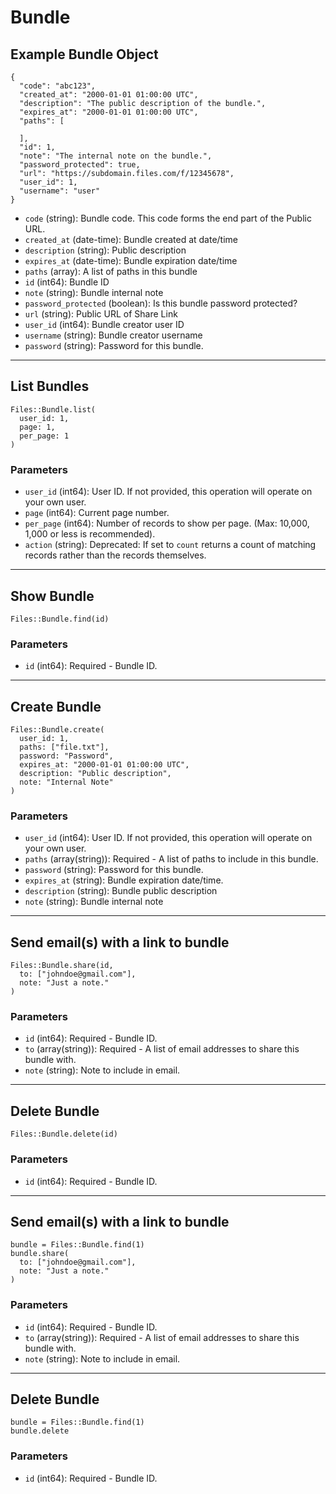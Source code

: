 # Bundle

## Example Bundle Object

```
{
  "code": "abc123",
  "created_at": "2000-01-01 01:00:00 UTC",
  "description": "The public description of the bundle.",
  "expires_at": "2000-01-01 01:00:00 UTC",
  "paths": [

  ],
  "id": 1,
  "note": "The internal note on the bundle.",
  "password_protected": true,
  "url": "https://subdomain.files.com/f/12345678",
  "user_id": 1,
  "username": "user"
}
```

* `code` (string): Bundle code.  This code forms the end part of the Public URL.
* `created_at` (date-time): Bundle created at date/time
* `description` (string): Public description
* `expires_at` (date-time): Bundle expiration date/time
* `paths` (array): A list of paths in this bundle
* `id` (int64): Bundle ID
* `note` (string): Bundle internal note
* `password_protected` (boolean): Is this bundle password protected?
* `url` (string): Public URL of Share Link
* `user_id` (int64): Bundle creator user ID
* `username` (string): Bundle creator username
* `password` (string): Password for this bundle.


---

## List Bundles

```
Files::Bundle.list(
  user_id: 1, 
  page: 1, 
  per_page: 1
)
```

### Parameters

* `user_id` (int64): User ID. If not provided, this operation will operate on your own user.
* `page` (int64): Current page number.
* `per_page` (int64): Number of records to show per page.  (Max: 10,000, 1,000 or less is recommended).
* `action` (string): Deprecated: If set to `count` returns a count of matching records rather than the records themselves.


---

## Show Bundle

```
Files::Bundle.find(id)
```

### Parameters

* `id` (int64): Required - Bundle ID.


---

## Create Bundle

```
Files::Bundle.create(
  user_id: 1, 
  paths: ["file.txt"], 
  password: "Password", 
  expires_at: "2000-01-01 01:00:00 UTC", 
  description: "Public description", 
  note: "Internal Note"
)
```

### Parameters

* `user_id` (int64): User ID. If not provided, this operation will operate on your own user.
* `paths` (array(string)): Required - A list of paths to include in this bundle.
* `password` (string): Password for this bundle.
* `expires_at` (string): Bundle expiration date/time.
* `description` (string): Bundle public description
* `note` (string): Bundle internal note


---

## Send email(s) with a link to bundle

```
Files::Bundle.share(id, 
  to: ["johndoe@gmail.com"], 
  note: "Just a note."
)
```

### Parameters

* `id` (int64): Required - Bundle ID.
* `to` (array(string)): Required - A list of email addresses to share this bundle with.
* `note` (string): Note to include in email.


---

## Delete Bundle

```
Files::Bundle.delete(id)
```

### Parameters

* `id` (int64): Required - Bundle ID.


---

## Send email(s) with a link to bundle

```
bundle = Files::Bundle.find(1)
bundle.share(
  to: ["johndoe@gmail.com"],
  note: "Just a note."
)
```

### Parameters

* `id` (int64): Required - Bundle ID.
* `to` (array(string)): Required - A list of email addresses to share this bundle with.
* `note` (string): Note to include in email.


---

## Delete Bundle

```
bundle = Files::Bundle.find(1)
bundle.delete
```

### Parameters

* `id` (int64): Required - Bundle ID.
